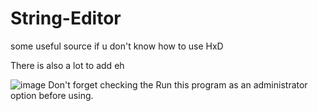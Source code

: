 # String-Editor

some useful source if u don't know how to use HxD

There is also a lot to add eh


![image](https://github.com/user-attachments/assets/aa55f48f-ac18-49b7-b306-1deb944c0574)
Don't forget checking the Run this program as an administrator option before using.

